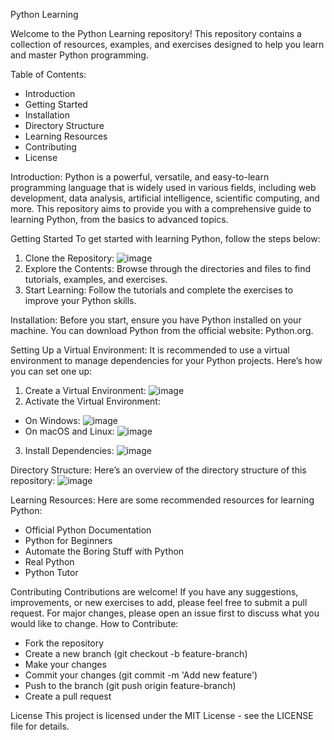 Python Learning

Welcome to the Python Learning repository! This repository contains a collection of resources, examples, and exercises designed to help you learn and master Python programming.

Table of Contents:
- Introduction
- Getting Started
- Installation
- Directory Structure
- Learning Resources
- Contributing
- License


Introduction:
Python is a powerful, versatile, and easy-to-learn programming language that is widely used in various fields, including web development, data analysis, artificial intelligence, scientific computing, and more. This repository aims to provide you with a comprehensive guide to learning Python, from the basics to advanced topics.

Getting Started
To get started with learning Python, follow the steps below:
1. Clone the Repository:
 ![image](https://github.com/user-attachments/assets/a1beca5f-4068-4b06-865a-eaa8d89c98cc)
2. Explore the Contents:
Browse through the directories and files to find tutorials, examples, and exercises.
3. Start Learning:
Follow the tutorials and complete the exercises to improve your Python skills.

Installation:
Before you start, ensure you have Python installed on your machine. You can download Python from the official website: Python.org.

Setting Up a Virtual Environment:
It is recommended to use a virtual environment to manage dependencies for your Python projects. Here’s how you can set one up:

1. Create a Virtual Environment:
![image](https://github.com/user-attachments/assets/c69986ad-3589-409e-b9dc-7224e20eb52c)
2. Activate the Virtual Environment:
 - On Windows:
   ![image](https://github.com/user-attachments/assets/dfca8596-b3c4-447a-97c8-972ba5697013)
- On macOS and Linux:
  ![image](https://github.com/user-attachments/assets/83e4147f-8f49-4520-af4d-c293149af990)
3. Install Dependencies:
  ![image](https://github.com/user-attachments/assets/95c34310-3fe9-4e5e-92c0-7c8ab0638a05)

Directory Structure:
Here’s an overview of the directory structure of this repository:
![image](https://github.com/user-attachments/assets/9f75aad0-140a-4f57-be00-38ee63308940)

Learning Resources:
Here are some recommended resources for learning Python:
- Official Python Documentation
- Python for Beginners
- Automate the Boring Stuff with Python
- Real Python
- Python Tutor

Contributing
Contributions are welcome! If you have any suggestions, improvements, or new exercises to add, please feel free to submit a pull request. For major changes, please open an issue first to discuss what you would like to change.
How to Contribute:
- Fork the repository
- Create a new branch (git checkout -b feature-branch)
- Make your changes
- Commit your changes (git commit -m 'Add new feature')
- Push to the branch (git push origin feature-branch)
- Create a pull request

License
This project is licensed under the MIT License - see the LICENSE file for details.
